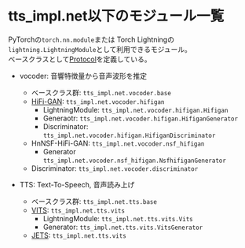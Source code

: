 # tts_impl.net以下のモジュール一覧
PyTorchの`torch.nn.module`または Torch Lightningの`lightning.LightningModule`として利用できるモジュール。  
ベースクラスとして[Protocol](https://typing.readthedocs.io/en/latest/spec/protocol.html)を定義している。

- vocoder: 音響特徴量から音声波形を推定
    - ベースクラス群: `tts_impl.net.vocoder.base`
    - [HiFi-GAN](https://arxiv.org/abs/2010.05646): `tts_impl.net.vocoder.hifigan`
        - LightningModule: `tts_impl.net.vocoder.hifigan.Hifigan`
        - Generaotr: `tts_impl.net.vocoder.hifigan.HifiganGenerator`
        - Discriminator: `tts_impl.net.vocoder.hifigan.HifiganDiscriminator`
    - HnNSF-HiFi-GAN: `tts_impl.net.vocoder.nsf_hifigan`
        - Generator `tts_impl.net.vocoder.nsf_hifigan.NsfhifiganGenerator`
    - Discriminator: `tts_impl.net.vocoder.discriminator`

- TTS: Text-To-Speech, 音声読み上げ
    - ベースクラス群: `tts_impl.net.tts.base`
    - [VITS](https://arxiv.org/abs/2106.06103): `tts_impl.net.tts.vits`
        - LightningModule: `tts_impl.net.tts.vits.Vits`
        - Generator: `tts_impl.net.tts.vits.VitsGenerator`
    - [JETS](https://arxiv.org/abs/2203.16852): `tts_impl.net.tts.vits`